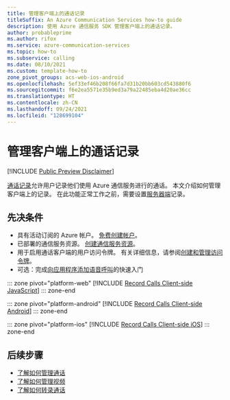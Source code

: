 ```yaml
---
title: 管理客户端上的通话记录
titleSuffix: An Azure Communication Services how-to guide
description: 使用 Azure 通信服务 SDK 管理客户端上的通话记录。
author: probableprime
ms.author: rifox
ms.service: azure-communication-services
ms.topic: how-to
ms.subservice: calling
ms.date: 08/10/2021
ms.custom: template-how-to
zone_pivot_groups: acs-web-ios-android
ms.openlocfilehash: 5ef33ef46b208f66fa7d31b20bb603cd543880f6
ms.sourcegitcommit: f6e2ea5571e35b9ed3a79a22485eba4d20ae36cc
ms.translationtype: HT
ms.contentlocale: zh-CN
ms.lasthandoff: 09/24/2021
ms.locfileid: "128699104"
---
```

# <a name="manage-call-recording-on-the-client"></a>管理客户端上的通话记录

[!INCLUDE [Public Preview Disclaimer](../../includes/public-preview-include-document.md)]

[通话记录](../../concepts/voice-video-calling/call-recording.md)允许用户记录他们使用 Azure 通信服务进行的通话。 本文介绍如何管理客户端上的记录。 在此功能正常工作之前，需要设置[服务器端](../../quickstarts/voice-video-calling/call-recording-sample.md)记录。

## <a name="prerequisites"></a>先决条件

- 具有活动订阅的 Azure 帐户。 [免费创建帐户](https://azure.microsoft.com/free/?WT.mc_id=A261C142F)。 
- 已部署的通信服务资源。 [创建通信服务资源](../../quickstarts/create-communication-resource.md)。
- 用于启用通话客户端的用户访问令牌。 有关详细信息，请参阅[创建和管理访问令牌](../../quickstarts/access-tokens.md)。
- 可选：完成[向应用程序添加语音呼叫](../../quickstarts/voice-video-calling/getting-started-with-calling.md)的快速入门

::: zone pivot="platform-web"
[!INCLUDE [Record Calls Client-side JavaScript](./includes/record-calls/record-calls-web.md)]
::: zone-end

::: zone pivot="platform-android"
[!INCLUDE [Record Calls Client-side Android](./includes/record-calls/record-calls-android.md)]
::: zone-end

::: zone pivot="platform-ios"
[!INCLUDE [Record Calls Client-side iOS](./includes/record-calls/record-calls-ios.md)]
::: zone-end

## <a name="next-steps"></a>后续步骤
- [了解如何管理通话](./manage-calls.md)
- [了解如何管理视频](./manage-video.md)
- [了解如何转录通话](./call-transcription.md)